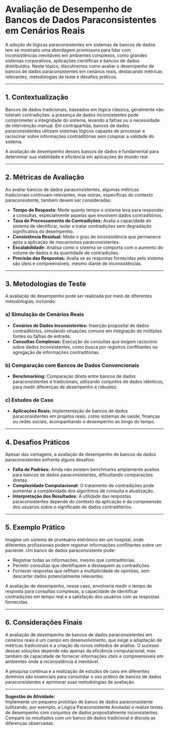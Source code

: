 # Avaliação de Desempenho de Bancos de Dados Paraconsistentes em Cenários Reais

A adoção de lógicas paraconsistentes em sistemas de bancos de dados tem se mostrado uma abordagem promissora para lidar com inconsistências inevitáveis em ambientes complexos, como grandes sistemas corporativos, aplicações científicas e bancos de dados distribuídos. Neste tópico, discutiremos como avaliar o desempenho de bancos de dados paraconsistentes em cenários reais, destacando métricas relevantes, metodologias de teste e desafios práticos.

---

## 1. **Contextualização**

Bancos de dados tradicionais, baseados em lógica clássica, geralmente não toleram contradições: a presença de dados inconsistentes pode comprometer a integridade do sistema, levando a falhas ou à necessidade de intervenção manual. Em contrapartida, bancos de dados paraconsistentes utilizam sistemas lógicos capazes de processar e raciocinar sobre informações contraditórias sem colapsar a validade do sistema.

A avaliação de desempenho desses bancos de dados é fundamental para determinar sua viabilidade e eficiência em aplicações do mundo real.

---

## 2. **Métricas de Avaliação**

Ao avaliar bancos de dados paraconsistentes, algumas métricas tradicionais continuam relevantes, mas outras, específicas do contexto paraconsistente, também devem ser consideradas:

- **Tempo de Resposta:** Mede quanto tempo o sistema leva para responder a consultas, especialmente aquelas que envolvem dados contraditórios.
- **Taxa de Processamento de Contradições:** Avalia a capacidade do sistema de identificar, isolar e tratar contradições sem degradação significativa do desempenho.
- **Consistência Residual:** Mede o grau de inconsistência que permanece após a aplicação de mecanismos paraconsistentes.
- **Escalabilidade:** Analisa como o sistema se comporta com o aumento do volume de dados e da quantidade de contradições.
- **Precisão das Respostas:** Avalia se as respostas fornecidas pelo sistema são úteis e compreensíveis, mesmo diante de inconsistências.

---

## 3. **Metodologias de Teste**

A avaliação de desempenho pode ser realizada por meio de diferentes metodologias, incluindo:

### a) **Simulação de Cenários Reais**

- **Cenários de Dados Inconsistentes:** Inserção proposital de dados contraditórios, simulando situações comuns em integração de múltiplas fontes ou falhas de entrada.
- **Consultas Complexas:** Execução de consultas que exigem raciocínio sobre dados inconsistentes, como busca por registros conflitantes ou agregação de informações contraditórias.

### b) **Comparação com Bancos de Dados Convencionais**

- **Benchmarking:** Comparação direta entre bancos de dados paraconsistentes e tradicionais, utilizando conjuntos de dados idênticos, para medir diferenças de desempenho e robustez.

### c) **Estudos de Caso**

- **Aplicações Reais:** Implementação de bancos de dados paraconsistentes em projetos reais, como sistemas de saúde, finanças ou redes sociais, acompanhando o desempenho ao longo do tempo.

---

## 4. **Desafios Práticos**

Apesar das vantagens, a avaliação de desempenho de bancos de dados paraconsistentes enfrenta alguns desafios:

- **Falta de Padrões:** Ainda não existem benchmarks amplamente aceitos para bancos de dados paraconsistentes, dificultando comparações diretas.
- **Complexidade Computacional:** O tratamento de contradições pode aumentar a complexidade dos algoritmos de consulta e atualização.
- **Interpretação dos Resultados:** A utilidade das respostas paraconsistentes depende do contexto da aplicação e da compreensão dos usuários sobre o significado de dados contraditórios.

---

## 5. **Exemplo Prático**

Imagine um sistema de prontuário eletrônico em um hospital, onde diferentes profissionais podem registrar informações conflitantes sobre um paciente. Um banco de dados paraconsistente pode:

- Registrar todas as informações, mesmo que contraditórias.
- Permitir consultas que identifiquem e destaquem as contradições.
- Fornecer respostas que reflitam a multiplicidade de opiniões, sem descartar dados potencialmente relevantes.

A avaliação de desempenho, nesse caso, envolveria medir o tempo de resposta para consultas complexas, a capacidade de identificar contradições em tempo real e a satisfação dos usuários com as respostas fornecidas.

---

## 6. **Considerações Finais**

A avaliação de desempenho de bancos de dados paraconsistentes em cenários reais é um campo em desenvolvimento, que exige a adaptação de métricas tradicionais e a criação de novos métodos de análise. O sucesso dessas soluções depende não apenas da eficiência computacional, mas também da capacidade de fornecer informações úteis e compreensíveis em ambientes onde a inconsistência é inevitável.

A pesquisa contínua e a realização de estudos de caso em diferentes domínios são essenciais para consolidar o uso prático de bancos de dados paraconsistentes e aprimorar suas metodologias de avaliação.

---

**Sugestão de Atividade:**  
Implemente um pequeno protótipo de banco de dados paraconsistente (utilizando, por exemplo, a Lógica Paraconsistente Anotada) e realize testes de desempenho com conjuntos de dados propositalmente inconsistentes. Compare os resultados com um banco de dados tradicional e discuta as diferenças observadas.